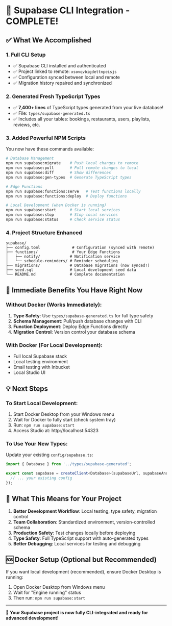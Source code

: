# 🎉 Supabase CLI Integration - COMPLETE!

## ✅ What We Accomplished

### 1. **Full CLI Setup**
- ✅ Supabase CLI installed and authenticated
- ✅ Project linked to remote: `xsovqvbigdettnpeisjs`
- ✅ Configuration synced between local and remote
- ✅ Migration history repaired and synchronized

### 2. **Generated Fresh TypeScript Types**
- ✅ **7,400+ lines** of TypeScript types generated from your live database!
- ✅ File: `types/supabase-generated.ts`
- ✅ Includes all your tables: bookings, restaurants, users, playlists, reviews, etc.

### 3. **Added Powerful NPM Scripts**
You now have these commands available:
```bash
# Database Management
npm run supabase:migrate    # Push local changes to remote
npm run supabase:pull       # Pull remote changes to local
npm run supabase:diff       # Show differences
npm run supabase:gen-types  # Generate TypeScript types

# Edge Functions
npm run supabase:functions:serve   # Test functions locally
npm run supabase:functions:deploy  # Deploy functions

# Local Development (when Docker is running)
npm run supabase:start      # Start local services
npm run supabase:stop       # Stop local services
npm run supabase:status     # Check service status
```

### 4. **Project Structure Enhanced**
```
supabase/
├── config.toml              # Configuration (synced with remote)
├── functions/               # Your Edge Functions
│   ├── notify/             # Notification service
│   └── schedule-reminders/ # Reminder scheduling
├── migrations/             # Database migrations (now synced!)
├── seed.sql                # Local development seed data
└── README.md               # Complete documentation
```

## 🚀 Immediate Benefits You Have Right Now

### **Without Docker (Works Immediately):**
1. **Type Safety**: Use `types/supabase-generated.ts` for full type safety
2. **Schema Management**: Pull/push database changes with CLI
3. **Function Deployment**: Deploy Edge Functions directly
4. **Migration Control**: Version control your database schema

### **With Docker (For Local Development):**
- Full local Supabase stack
- Local testing environment
- Email testing with Inbucket
- Local Studio UI

## 💡 Next Steps

### **To Start Local Development:**
1. Start Docker Desktop from your Windows menu
2. Wait for Docker to fully start (check system tray)
3. Run: `npm run supabase:start`
4. Access Studio at: http://localhost:54323

### **To Use Your New Types:**
Update your existing `config/supabase.ts`:
```typescript
import { Database } from '../types/supabase-generated';

export const supabase = createClient<Database>(supabaseUrl, supabaseAnonKey, {
  // ... your existing config
});
```

## 🎯 What This Means for Your Project

1. **Better Development Workflow**: Local testing, type safety, migration control
2. **Team Collaboration**: Standardized environment, version-controlled schema
3. **Production Safety**: Test changes locally before deploying
4. **Type Safety**: Full TypeScript support with auto-generated types
5. **Better Debugging**: Local services for testing and debugging

## 🆘 Docker Setup (Optional but Recommended)

If you want local development (recommended), ensure Docker Desktop is running:
1. Open Docker Desktop from Windows menu
2. Wait for "Engine running" status
3. Then run: `npm run supabase:start`

---

**🎊 Your Supabase project is now fully CLI-integrated and ready for advanced development!**

